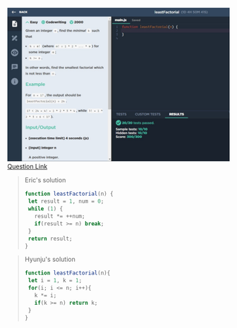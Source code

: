 ![(2019.09.09)leastFactorial](images/(2019.09.09)leastFactorial.jpg)
[Question Link](https://app.codesignal.com/challenge/mxmf3ATMtfrKunEqE)

> Eric's solution
>```js
>function leastFactorial(n) {
>  let result = 1, num = 0;
>  while (1) {
>    result *= ++num;
>    if(result >= n) break;
>  }
>  return result;
>}
>```

> Hyunju's solution
>```js
>function leastFactorial(n){
>  let i = 1, k = 1;
>  for(i; i <= n; i++){
>    k *= i;
>    if(k >= n) return k;
>  }
>}
>```
